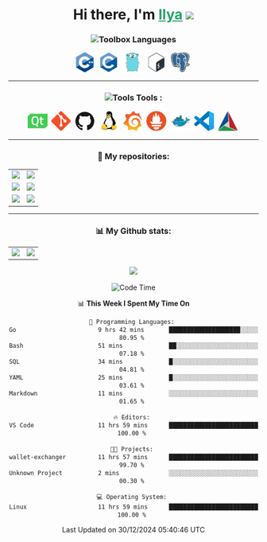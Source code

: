 <h1 align="center">Hi there, I'm 
<a href="https://github.com/emmonbear" target="_blank" style="color:#26a268;">Ilya</a> 
<img src="https://github.com/blackcater/blackcater/raw/main/images/Hi.gif" height="32"/></h1>


<div align="center">

### <img src="https://user-images.githubusercontent.com/74038190/212284087-bbe7e430-757e-4901-90bf-4cd2ce3e1852.gif" alt="Toolbox" width="20" height="20"> Languages

<div align="center">
  <img src="https://github.com/devicons/devicon/blob/master/icons/cplusplus/cplusplus-original.svg" title="cplusplus" alt="cplusplus" width="40" height="40"/>&nbsp;
  <img src="https://github.com/devicons/devicon/blob/master/icons/c/c-original.svg" title="C" alt="C" width="40" height="40"/>&nbsp;
  <img src="https://github.com/devicons/devicon/blob/master/icons/go/go-original.svg" title="Go" alt="Go" width="40" height="40"/>&nbsp;
  <img src="https://github.com/devicons/devicon/blob/master/icons/bash/bash-original.svg" title="bash" alt="bash" width="40" height="40"/>&nbsp;
  <img src="https://github.com/devicons/devicon/blob/master/icons/postgresql/postgresql-original.svg" title="postgresql" alt="postgresql" width="40" height="40"/>&nbsp;
</div>

---
### <img src="https://raw.githubusercontent.com/Tarikul-Islam-Anik/Animated-Fluent-Emojis/master/Emojis/Objects/Hammer%20and%20Wrench.png" alt="Tools" width="20" height="20"> Tools :

<div align="center">
  <img src="https://github.com/devicons/devicon/blob/master/icons/qt/qt-original.svg" title="qt" alt="qt" width="40" height="40"/>&nbsp;
  <img src="https://github.com/devicons/devicon/blob/master/icons/git/git-original.svg" title="Git" alt="Git" width="40" height="40"/>&nbsp;
  <img src="https://github.com/devicons/devicon/blob/master/icons/github/github-original.svg" title="github" alt="github" width="40" height="40"/>&nbsp;
  <img src="https://github.com/devicons/devicon/blob/master/icons/linux/linux-original.svg" title="linux" alt="linux" width="40" height="40"/>&nbsp;
  <img src="https://github.com/devicons/devicon/blob/master/icons/grafana/grafana-original.svg" title="grafana" alt="grafana" width="40" height="40"/>&nbsp;
  <img src="https://github.com/devicons/devicon/blob/master/icons/prometheus/prometheus-original.svg" title="prometheus" alt="prometheus" width="40" height="40"/>&nbsp;
  <img src="https://github.com/devicons/devicon/blob/master/icons/docker/docker-original.svg" title="docker" alt="docker" width="40" height="40"/>&nbsp;
  <img src="https://github.com/devicons/devicon/blob/master/icons/vscode/vscode-original.svg" title="vscode" alt="vscode" width="40" height="40"/>&nbsp;
  <img src="https://github.com/devicons/devicon/blob/master/icons/cmake/cmake-original.svg" title="cmake" alt="cmake" width="40" height="40"/>&nbsp;
</div>

---

<h3 align="center"><strong>📕 My repositories:</strong></h3>
<div align="center">

<table>
  <tr>
    <td>
      <a href="https://github.com/emmonbear/A1_Maze_CPP">
        <img src="https://github-readme-stats.vercel.app/api/pin/?username=emmonbear&repo=A1_Maze_CPP&title_color=26a268&bg_color=171421&text_color=ffffff&icon_color=26a268&border_color=26a268&border_radius=20&line_height=25" width="400" />
      </a>
    </td>
    <td>
      <a href="https://github.com/emmonbear/BrickGame">
        <img src="https://github-readme-stats.vercel.app/api/pin/?username=emmonbear&repo=BrickGame&title_color=26a268&bg_color=171421&text_color=ffffff&icon_color=26a268&border_color=26a268&border_radius=20&line_height=25" width="400" />
      </a>
    </td>
  </tr>
  <tr>
    <td>
      <a href="https://github.com/emmonbear/3DViewer">
        <img src="https://github-readme-stats.vercel.app/api/pin/?username=emmonbear&repo=3DViewer&title_color=26a268&bg_color=171421&text_color=ffffff&icon_color=26a268&border_color=26a268&border_radius=20&line_height=25" width="400" />
      </a>
    </td>
    <td>
      <a href="https://github.com/emmonbear/containers">
        <img src="https://github-readme-stats.vercel.app/api/pin/?username=emmonbear&repo=containers&title_color=26a268&bg_color=171421&text_color=ffffff&icon_color=26a268&border_color=26a268&border_radius=20&line_height=25" width="400" />
      </a>
    </td>
  </tr>
  <tr>
    <td>
      <a href="https://github.com/emmonbear/SQL_bootcamp">
        <img src="https://github-readme-stats.vercel.app/api/pin/?username=emmonbear&repo=SQL_bootcamp&title_color=26a268&bg_color=171421&text_color=ffffff&icon_color=26a268&border_color=26a268&border_radius=20&line_height=25" width="400" />
      </a>
    </td>
    <td>
      <a href="https://github.com/emmonbear/decimal_lib">
        <img src="https://github-readme-stats.vercel.app/api/pin/?username=emmonbear&repo=decimal_lib&title_color=26a268&bg_color=171421&text_color=ffffff&icon_color=26a268&border_color=26a268&border_radius=20&line_height=25" width="400" />
      </a>
    </td>
  </tr>
</table>

</div>

<hr>
<h3 align="center"><strong>📊 My Github stats:</strong></h3>
<div align="center">
  <table>
    <tr>
      <td>
        <a href="https://github.com/anuraghazra/github-readme-stats">
          <img src="https://github-readme-stats.vercel.app/api?username=emmonbear&title_color=26a268&bg_color=171421&text_color=ffffff&icon_color=26a268&border_color=26a268&border_radius=20&line_height=25&hide_title=true&card_width=400" width="400" />
        </a>
      </td>
      <td>
        <a href="https://github.com/anuraghazra/github-readme-stats">
          <img src="https://github-readme-stats.vercel.app/api/top-langs/?username=emmonbear&layout=compact&title_color=26a268&bg_color=171421&text_color=ffffff&icon_color=26a268&border_color=26a268&border_radius=20&card_width=400" width="400" />
        </a>
      </td>
    </tr>
  </table>
</div>
<div align="center">
  <a href="https://git.io/streak-stats">
    <img src="http://github-readme-streak-stats.herokuapp.com?user=emmonbear&theme=dark&background=171421&ring=26a268&fire=26a268&currStreakLabel=26a268&border_color=26a268&border_radius=20" width="850" />
  </a>
</div>

<!--START_SECTION:waka-->
![Code Time](http://img.shields.io/badge/Code%20Time-59%20hrs%2022%20mins-blue)

📊 **This Week I Spent My Time On** 

```text
💬 Programming Languages: 
Go                       9 hrs 42 mins       ████████████████████░░░░░   80.95 % 
Bash                     51 mins             ██░░░░░░░░░░░░░░░░░░░░░░░   07.18 % 
SQL                      34 mins             █░░░░░░░░░░░░░░░░░░░░░░░░   04.81 % 
YAML                     25 mins             █░░░░░░░░░░░░░░░░░░░░░░░░   03.61 % 
Markdown                 11 mins             ░░░░░░░░░░░░░░░░░░░░░░░░░   01.65 % 

🔥 Editors: 
VS Code                  11 hrs 59 mins      █████████████████████████   100.00 % 

🐱‍💻 Projects: 
wallet-exchanger         11 hrs 57 mins      █████████████████████████   99.70 % 
Unknown Project          2 mins              ░░░░░░░░░░░░░░░░░░░░░░░░░   00.30 % 

💻 Operating System: 
Linux                    11 hrs 59 mins      █████████████████████████   100.00 % 
```


 Last Updated on 30/12/2024 05:40:46 UTC
<!--END_SECTION:waka-->

